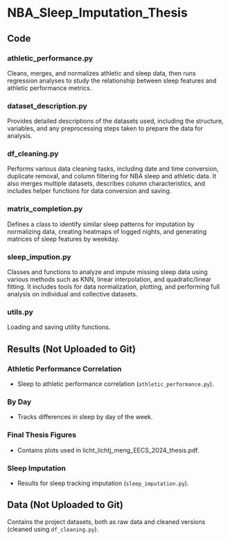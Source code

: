 # NBA_Sleep_Imputation_Thesis

## Code

### athletic_performance.py
Cleans, merges, and normalizes athletic and sleep data, then runs regression analyses to study the relationship between sleep features and athletic performance metrics. 

### dataset_description.py
Provides detailed descriptions of the datasets used, including the structure, variables, and any preprocessing steps taken to prepare the data for analysis.

### df_cleaning.py
Performs various data cleaning tasks, including date and time conversion, duplicate removal, and column filtering for NBA sleep and athletic data. It also merges multiple datasets, describes column characteristics, and includes helper functions for data conversion and saving.

### matrix_completion.py
Defines a class to identify similar sleep patterns for imputation by normalizing data, creating heatmaps of logged nights, and generating matrices of sleep features by weekday.

### sleep_impution.py
Classes and functions to analyze and impute missing sleep data using various methods such as KNN, linear interpolation, and quadratic/linear fitting. It includes tools for data normalization, plotting, and performing full analysis on individual and collective datasets.

### utils.py
Loading and saving utility functions.


## Results (Not Uploaded to Git)

### Athletic Performance Correlation
- Sleep to athletic performance correlation (`athletic_performance.py`).

### By Day
- Tracks differences in sleep by day of the week.

### Final Thesis Figures
- Contains plots used in licht_lichtj_meng_EECS_2024_thesis.pdf.

### Sleep Imputation
- Results for sleep tracking imputation (`sleep_imputation.py`).

## Data (Not Uploaded to Git)
Contains the project datasets, both as raw data and cleaned versions (cleaned using `df_cleaning.py`).
